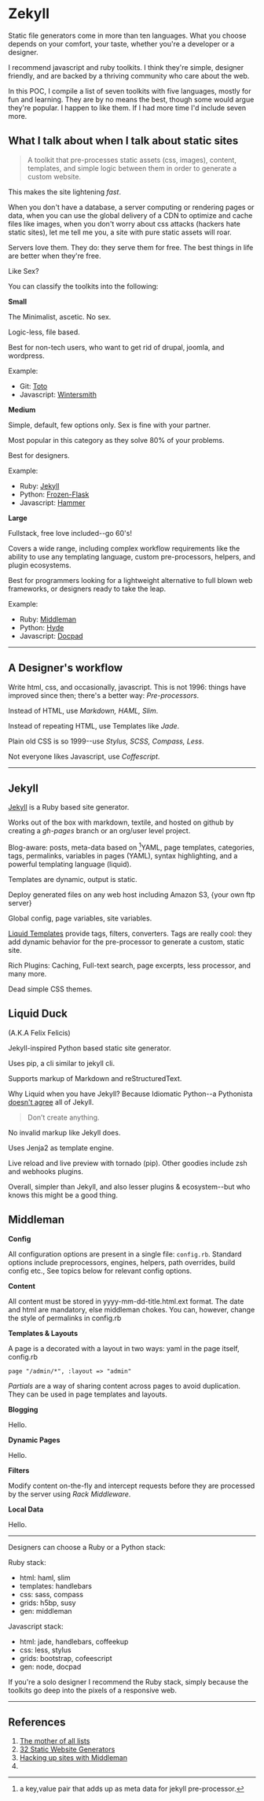 # Zekyll

Static file generators come in more than ten languages. What you choose depends on your comfort, your taste, whether you're a developer or a designer. 

I recommend javascript and ruby toolkits. I think they're simple, designer friendly, and are backed by a thriving community who care about the web. 

In this POC, I compile a list of seven toolkits with five languages, mostly for fun and learning. They are by no means the best, though some would argue they're popular. I happen to like them. If I had more time I'd include seven more.

## What I talk about when I talk about static sites

> A toolkit that pre-processes static assets (css, images), content, templates, and simple logic between them in order to generate a custom website.

This makes the site lightening *fast*. 

When you don't have a database, a server computing or rendering pages or data, when you can use the global delivery of a CDN to optimize and cache files like images, when you don't worry about css attacks (hackers hate static sites), let me tell me you, a site with pure static assets will roar.

Servers love them. They do: they serve them for free. The best things in life are better when they're free.

Like Sex?

You can classify the toolkits into the following:

**Small**

The Minimalist, ascetic. No sex. 

Logic-less, file based.

Best for non-tech users, who want to get rid of drupal, joomla, and wordpress.

Example: 

- Git: [Toto](http://cloudhead.io/toto)
- Javascript: [Wintersmith](http://wintersmith.io)

**Medium**

Simple, default, few options only. Sex is fine with your partner.

Most popular in this category as they solve 80% of your problems.

Best for designers. 

Example: 

- Ruby: [Jekyll](http://jekyllrb.com)
- Python: [Frozen-Flask](http://pythonhosted.org/Frozen-Flask/)
- Javascript: [Hammer](http://malarkey.github.io/Rock-Hammer)

**Large**

Fullstack, free love included--go 60's! 

Covers a wide range, including complex workflow requirements like the ability to use any templating language, custom pre-processors, helpers, and plugin ecosystems.

Best for programmers looking for a lightweight alternative to full blown web frameworks, or designers ready to take the leap.

Example: 

- Ruby: [Middleman](http://middlemanapp.com) 
- Python: [Hyde](http://ringce.com/hyde) 
- Javascript: [Docpad](http://docpad.org)

---    

## A Designer's workflow

Write html, css, and occasionally, javascript. This is not 1996: things have improved since then; there's a better way: *Pre-processors*.

Instead of HTML, use *Markdown, HAML, Slim*. 

Instead of repeating HTML, use Templates like *Jade*. 

Plain old CSS is so 1999--use *Stylus, SCSS, Compass, Less*. 

Not everyone likes Javascript, use *Coffescript*.

---   
 
## Jekyll

[Jekyll](http://jekyllrb.com) is a Ruby based site generator. 

Works out of the box with markdown, textile, and hosted on github by creating a _gh-pages_ branch or an org/user level project.

Blog-aware: posts, meta-data based on [^yaml]YAML, page templates, categories, tags, permalinks, variables in pages (YAML), syntax highlighting, and a powerful templating language (liquid).

Templates are dynamic, output is static.

Deploy generated files on any web host including Amazon S3, {your own ftp server}

Global config, page variables, site variables.

[Liquid Templates](https://github.com/Shopify/liquid) provide tags, filters, converters. Tags are really cool: they add dynamic behavior for the pre-processor to generate a custom, static site.

Rich Plugins: Caching, Full-text search, page excerpts, less processor, and many more.

Dead simple CSS themes.

## Liquid Duck
(A.K.A Felix Felicis)

Jekyll-inspired Python based static site generator.

Uses pip, a cli similar to jekyll cli.

Supports markup of Markdown and reStructuredText.

Why Liquid when you have Jekyll? Because Idiomatic Python--a Pythonista [doesn't agree](http://liquidluck.readthedocs.org/en/latest/design.html) all of Jekyll.
> Don’t create anything.

No invalid markup like Jekyll does. 

[^yaml]: a key,value pair that adds up as meta data for jekyll pre-processor.

Uses Jenja2 as template engine.

Live reload and live preview with tornado (pip). Other goodies include zsh and webhooks plugins.

Overall, simpler than Jekyll, and also lesser plugins & ecosystem--but who knows this might be a good thing.

## Middleman

**Config**

All configuration options are present in a single file: `config.rb`. Standard options include preprocessors, engines, helpers, path overrides, build config etc., See topics below for relevant config options.

**Content**

All content must be stored in yyyy-mm-dd-title.html.ext format. The date and html are mandatory, else middleman chokes. You can, however, change the style of permalinks in config.rb 


**Templates & Layouts**

A page is a decorated with a layout in two ways: yaml in the page itself, config.rb

    page "/admin/*", :layout => "admin"
    
*Partials* are a way of sharing content across pages to avoid duplication. They can be used in page templates and layouts.    
    
**Blogging**

Hello.

**Dynamic Pages**

Hello.

**Filters**

Modify content on-the-fly and intercept requests before they are processed by the server using *Rack Middleware*. 

**Local Data**

Hello.

---    

Designers can choose a Ruby or a Python stack:

Ruby stack:

- html: haml, slim
- templates: handlebars
- css: sass, compass
- grids: h5bp, susy
- gen: middleman


Javascript stack:

- html: jade, handlebars, coffeekup
- css: less, stylus
- grids: bootstrap, cofeescript
- gen: node, docpad

If you're a solo designer I recommend the Ruby stack, simply because the toolkits go deep into the pixels of a responsive web.

---

## References

1. [The mother of all lists](http://nanoc.ws/about/)
2. [32 Static Website Generators](https://iwantmyname.com/blog/2011/02/list-static-website-generators.html)
3. [Hacking up sites with Middleman](http://darrenknewton.com/2012/09/16/hacking-up-sites-with-middleman/)
4. 